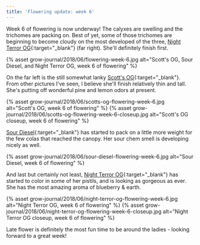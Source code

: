 ```yaml
---
title: 'Flowering update: week 6'
---
```


Week 6 of flowering is now underway! The calyxes are swelling and the trichomes
are packing on. Best of yet, some of those trichomes are beginning to become
cloudy on the most developed of the three,
[Night Terror OG](http://www.raredanknessgenetics.com/Seeds/KUSH/NightTerrorOG.htm){:target="_blank"}
(far right). She'll definitely finish first.

{% asset grow-journal/2018/06/flowering-week-6.jpg alt="Scott's OG, Sour Diesel, and Night Terror OG, week 6 of flowering" %}

On the far left is the still somewhat lanky
[Scott's OG](http://www.raredanknessgenetics.com/Seeds/KUSH/ScottsOG.htm){:target="_blank"}.
From other pictures I've seen, I believe she'll finish relatively thin and tall.
She's putting off wonderful pine and lemon odors at present.

{% asset grow-journal/2018/06/scotts-og-flowering-week-6.jpg alt="Scott's OG, week 6 of flowering" %}
{% asset grow-journal/2018/06/scotts-og-flowering-week-6-closeup.jpg alt="Scott's OG closeup, week 6 of flowering" %}

[Sour Diesel](https://blimburnseeds.com/sour-diesel){:target="_blank"}
has started to pack on a little more weight for the few colas that reached the
canopy. Her sour chem smell is developing nicely as well.

{% asset grow-journal/2018/06/sour-diesel-flowering-week-6.jpg alt="Sour Diesel, week 6 of flowering" %}

And last but certainly not least,
[Night Terror OG](http://www.raredanknessgenetics.com/Seeds/KUSH/NightTerrorOG.htm){:target="_blank"}
has started to color in some of her pistils, and is looking as gorgeous as ever.
She has the most amazing aroma of blueberry & earth.

{% asset grow-journal/2018/06/night-terror-og-flowering-week-6.jpg alt="Night Terror OG, week 6 of flowering" %}
{% asset grow-journal/2018/06/night-terror-og-flowering-week-6-closeup.jpg alt="Night Terror OG closeup, week 6 of flowering" %}

Late flower is definitely the most fun time to be around the ladies - looking
forward to a great week!